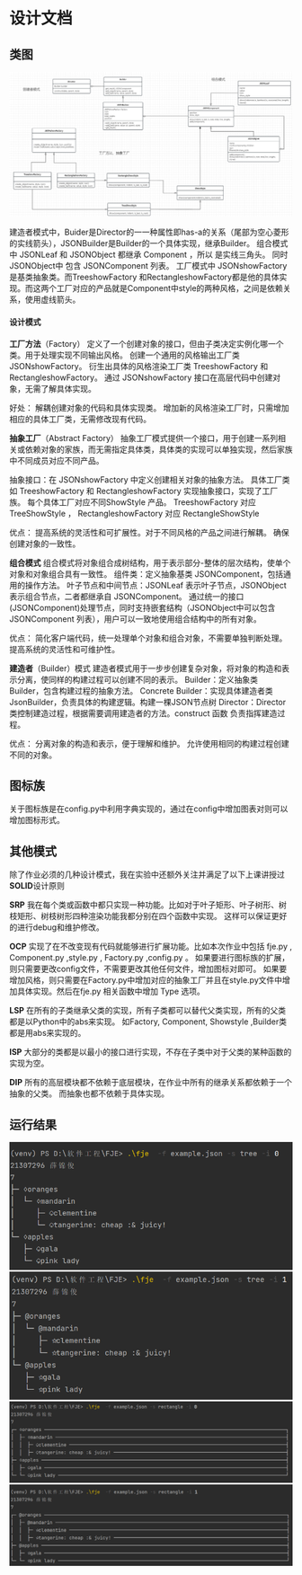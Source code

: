# 设计文档


## 类图
![alt 属性文本](./类图.png "类图")


建造者模式中，Buider是Director的一一种属性即has-a的关系（尾部为空心菱形的实线箭头），JSONBuilder是Builder的一个具体实现，继承Builder。
组合模式中 JSONLeaf 和 JSONObject 都继承 Component ，所以 是实线三角头。 同时 JSONObject中 包含 JSONComponent 列表。
工厂模式中 JSONshowFactory 是基类抽象类。而TreeshowFactory 和RectangleshowFactory都是他的具体实现。而这两个工厂对应的产品就是Component中style的两种风格，之间是依赖关系，使用虚线箭头。



#### 设计模式

**工厂方法**（Factory）
定义了一个创建对象的接口，但由子类决定实例化哪一个类。用于处理实现不同输出风格。
创建一个通用的风格输出工厂类 JSONshowFactory。
衍生出具体的风格渲染工厂类 TreeshowFactory 和 RectangleshowFactory。
通过 JSONshowFactory 接口在高层代码中创建对象，无需了解具体实现。

好处：
解耦创建对象的代码和具体实现类。
增加新的风格渲染工厂时，只需增加相应的具体工厂类，无需修改现有代码。



**抽象工厂**（Abstract Factory）
抽象工厂模式提供一个接口，用于创建一系列相关或依赖对象的家族，而无需指定具体类，具体类的实现可以单独实现，然后家族中不同成员对应不同产品。

抽象接口：在 JSONshowFactory 中定义创建相关对象的抽象方法。
具体工厂类如 TreeshowFactory 和 RectangleshowFactory 实现抽象接口，实现了工厂族。
每个具体工厂对应不同ShowStyle 产品。  TreeshowFactory 对应 TreeShowStyle ， RectangleshowFactory 对应 RectangleShowStyle


优点：
提高系统的灵活性和可扩展性。对于不同风格的产品之间进行解耦。
确保创建对象的一致性。


**组合模式**
组合模式将对象组合成树结构，用于表示部分-整体的层次结构，使单个对象和对象组合具有一致性。
组件类：定义抽象基类 JSONComponent，包括通用的操作方法。
叶子节点和中间节点：JSONLeaf 表示叶子节点，JSONObject 表示组合节点，二者都继承自 JSONComponent。
通过统一的接口(JSONComponent)处理节点，同时支持嵌套结构（JSONObject中可以包含 JSONComponent 列表），用户可以一致地使用组合结构中的所有对象。

优点：
简化客户端代码，统一处理单个对象和组合对象，不需要单独判断处理。
提高系统的灵活性和可维护性。


**建造者**（Builder）模式
建造者模式用于一步步创建复杂对象，将对象的构造和表示分离，使同样的构建过程可以创建不同的表示。
Builder：定义抽象类 Builder，包含构建过程的抽象方法。
Concrete Builder：实现具体建造者类 JsonBuilder，负责具体的构建逻辑。构建一棵JSON节点树
Director：Director 类控制建造过程，根据需要调用建造者的方法。construct 函数 负责指挥建造过程。

优点：
分离对象的构造和表示，便于理解和维护。
允许使用相同的构建过程创建不同的对象。

## 图标族
关于图标族是在config.py中利用字典实现的，通过在config中增加图表对则可以增加图标形式。



## 其他模式
除了作业必须的几种设计模式，我在实验中还额外关注并满足了以下上课讲授过**SOLID**设计原则

**SRP**  我在每个类或函数中都只实现一种功能。比如对于叶子矩形、叶子树形、树枝矩形、树枝树形四种渲染功能我都分别在四个函数中实现。 这样可以保证更好的进行debug和维护修改。

**OCP**  实现了在不改变现有代码就能够进行扩展功能。比如本次作业中包括  fje.py , Component.py ,style.py , Factory.py ,config.py  。
如果要进行图标族的扩展，则只需要更改config文件，不需要更改其他任何文件，增加图标对即可。
如果要增加风格，则只需要在Factory.py中增加对应的抽象工厂并且在style.py文件中增加具体实现。然后在fje.py  相关函数中增加  Type 选项。

**LSP**  在所有的子类继承父类的实现，所有子类都可以替代父类实现，所有的父类都是以Python中的abs来实现。 如Factory, Component, Showstyle ,Builder类都是用abs来实现的。

**ISP**  大部分的类都是以最小的接口进行实现，不存在子类中对于父类的某种函数的实现为空。 

**DIP**  所有的高层模块都不依赖于底层模块，在作业中所有的继承关系都依赖于一个抽象的父类。  而抽象也都不依赖于具体实现。


## 运行结果
![alt 属性文本](./Tree_0.png )
![alt 属性文本](./Tree_1.png )
![alt 属性文本](./Rectangle_0.png )
![alt 属性文本](./Rectangle_1.png )


